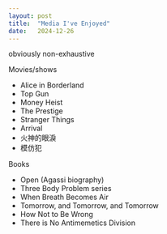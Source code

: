 ```yaml
---
layout: post
title:  "Media I've Enjoyed"
date:   2024-12-26
---
```


obviously non-exhaustive

<summary>Movies/shows</summary>

- Alice in Borderland<br>
- Top Gun<br>
- Money Heist<br>
- The Prestige<br>
- Stranger Things<br>
- Arrival<br>
- 火神的眼淚<br >
- 模仿犯<br>


<summary>Books</summary>

- Open (Agassi biography)<br>
- Three Body Problem series<br>
- When Breath Becomes Air<br>
- Tomorrow, and Tomorrow, and Tomorrow<br>
- How Not to Be Wrong<br>
- There is No Antimemetics Division<br>



